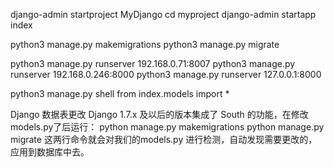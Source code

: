 
django-admin startproject MyDjango
cd myproject
django-admin startapp index


python3 manage.py makemigrations
python3 manage.py migrate


python3 manage.py runserver 192.168.0.71:8007
python3 manage.py runserver 192.168.0.246:8000
python3 manage.py runserver 127.0.0.1:8000


python3 manage.py shell
from index.models import *



Django 数据表更改
    Django 1.7.x 及以后的版本集成了 South 的功能，在修改models.py了后运行：
        python manage.py makemigrations
        python manage.py migrate
    这两行命令就会对我们的models.py 进行检测，自动发现需要更改的，应用到数据库中去。


	